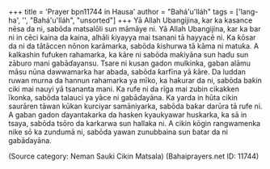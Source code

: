 +++
title = 'Prayer bpn11744 in Hausa'
author = "Bahá'u'lláh"
tags = ['lang-ha', '', "Bahá'u'lláh", "unsorted"]
+++
Yā Allah Ubangijina, kar ka kasance nēsa da ni, sabōda matsalōli sun māmāye ni. Yā Allah Ubangijina, kar ka bar ni in cēci kaina da kaina, alhāli ƙiyayya mai tsanani tā hayyacē ni. Ka ƙōsar da ni da tātāccen nōnon karāmarka, sabōda ƙishurwa tā kāma ni matuƙa. A ƙalƙashin fufuken rahamarka, ka kāre ni sabōda maƙiyāna sun haɗu sun zāburo mani gabāɗayansu. Tsare ni kusan gadon mulkinka, gaban alāmu māsu nūna dawwamarka har abada, sabōda ƙarfīna yā ƙāre. Da luddan ruwan murna da hannun rahamarka ya mīko, ka haƙurar da ni, sabōda baƙin ciki mai nauyi yā tsananta mani. Ka rufe ni da rīga mai zubin cikakken īkonka, sabōda talauci ya yāce ni gabāɗayāna. Ka yarda in hūta cikin saurāren tāwan kūkan kurciyar samāniyarka, sabōda baƙar darūra tā rufe ni.
A gaban gadon ɗayantakarka da hasken kyaukyawar huskarka, ka sā in tsaya, sabōda tsōro da karkarwa sun hallaka ni. A cikin kōgin rangwamenka nike sō ka zundumā ni, sabōda yawan zunubbaina sun ɓatar da ni gabāɗayāna.

(Source category: Neman Sauki Cikin Matsala)
(Bahaiprayers.net ID: 11744)
